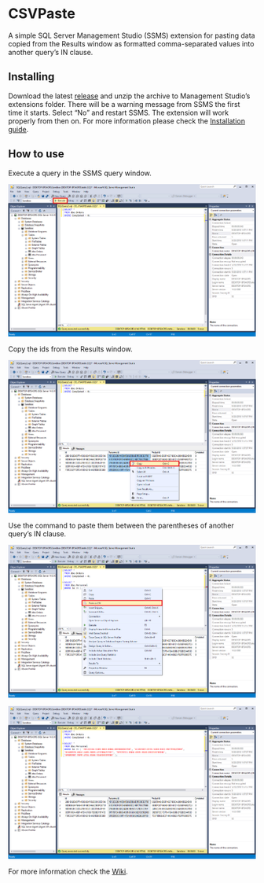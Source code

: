 # CSVPaste
A simple SQL Server Management Studio (SSMS) extension for pasting data copied from the Results window as formatted comma-separated values into another query’s IN clause.

## Installing
Download the latest [release](https://github.com/Timovski/CSVPaste/releases) and unzip the archive to Management Studio’s extensions folder. There will be a warning message from SSMS the first time it starts. Select “No” and restart SSMS. The extension will work properly from then on. For more information please check the [Installation guide](https://github.com/Timovski/CSVPaste/wiki/Installation-guide).

## How to use
Execute a query in the SSMS query window.

![Execute Query](https://raw.githubusercontent.com/Timovski/Assets/master/CSVPaste/Image02.png)

Copy the ids from the Results window.

![Copy Ids](https://raw.githubusercontent.com/Timovski/Assets/master/CSVPaste/Image03.png)

Use the command to paste them between the parentheses of another query’s IN clause.

![Paste](https://raw.githubusercontent.com/Timovski/Assets/master/CSVPaste/Image04.png)

![Final Result](https://raw.githubusercontent.com/Timovski/Assets/master/CSVPaste/Image05.png)

For more information check the [Wiki](https://github.com/Timovski/CSVPaste/wiki).
